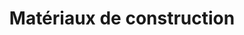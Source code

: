 ---
title: "Matériaux de construction"
url: /chateaulin/materiaux-de-construction/
shop: Baustoffe
---